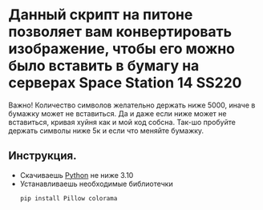 # Данный скрипт на питоне позволяет вам конвертировать изображение, чтобы его можно было вставить в бумагу на серверах Space Station 14 SS220
Важно! Количество символов желательно держать ниже 5000, иначе в бумажку может не вставиться. Да и даже если ниже может не вставиться, кривая хуйня как и мой код собсна. Так-шо пробуйте держать символы ниже 5к и если что меняйте бумажку.
## Инструкция.
- Скачиваешь <a href="https://www.python.org/downloads/windows/">Python</a> не ниже 3.10
- Устанавливаешь необходимые библиотечки
  ```
  pip install Pillow colorama
  ```
